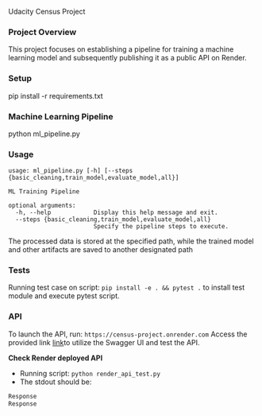 Udacity Census Project

### Project Overview 
This project focuses on establishing a pipeline for training a machine learning model and 
subsequently publishing it as a public API on Render.

### Setup 
pip install -r requirements.txt

### Machine Learning Pipeline
python ml_pipeline.py

### Usage 
```
usage: ml_pipeline.py [-h] [--steps {basic_cleaning,train_model,evaluate_model,all}]

ML Training Pipeline

optional arguments:
  -h, --help            Display this help message and exit.
  --steps {basic_cleaning,train_model,evaluate_model,all}
                        Specify the pipeline steps to execute.
```

The processed data is stored at the specified path, while the trained model and 
other artifacts are saved to another designated path

### Tests 
 Running test case on script: `pip install -e . && pytest .` to install test module and execute pytest script.

 ### API
 To launch the API, run: 
 `https://census-project.onrender.com`
 Access the provided link [link](https://census-project.onrender.com)to utilize the Swagger UI and test the API.

 **Check Render deployed API**
- Running script: `python render_api_test.py`
- The stdout should be:
```bash
Response 
Response 
```